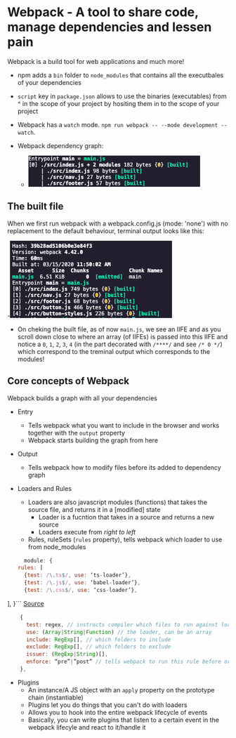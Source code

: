 # Webpack - A tool to share code, manage dependencies and lessen pain

Webpack is a build tool for web applications and much more!

- npm adds a `bin` folder to `node_modules` that contains all the executbales of your dependencies
- `script` key in `package.json` allows to use the binaries (executables) from ^ in the scope of your project by hositing them in to the scope of your project

- Webpack has a `watch` mode. `npm run webpack -- --mode development --watch`.
- Webpack dependency graph:
  - ![WebpackDependencyGraph](./img/WebpackDependencyGraph.png)

## The built file

When we first run webpack with a webpack.config.js (mode: 'none') with no replacement to the default behaviour, terminal output looks like this:

-![WebpackConfigModeNone](./img/WebpackConfigModeNone.png)

- On cheking the built file, as of now `main.js`, we see an IIFE and as you scroll down close to where an array (of IIFEs) is passed into this IIFE and notice a `0`, `1`, `2`, `3`, `4` (in the part decorated with `/****/` and see `/* 0 */`) which correspond to the treminal output which corresponds to the modules!

## Core concepts of Webpack

Webpack builds a graph with all your dependencies

- Entry
  - Tells webpack what you want to include in the browser and works together with the `output` property
  - Webpack starts building the graph from here

- Output
  - Tells webpack how to modify files before its added to dependency graph

- Loaders and Rules
  - Loaders are also javascript modules (functions) that takes the source file, and returns it in a [modified] state
    - Loader is a fucntion that takes in a source and returns a new source
    - Loaders execute from _right to left_
  - Rules, ruleSets (`rules` property), tells webpack which loader to use from node_modules

  ```javascript
    module: {
  rules: [
    {test: /\.ts$/, use: ‘ts-loader’},
    {test: /\.js$/, use: ‘babel-loader’},
    {test: /\.css$/, use: ‘css-loader’},
],
}```
[Source](https://docs.google.com/presentation/d/1hFtMCMo62DgOIc-9OwgaVwPZHwv1cgMELArHcMbXlSI/edit#slide=id.g15e96ef847_0_407)

```javascript
    {
      test: regex, // instructs compiler which files to run against loader
      use: (Array|String|Function) // the loader, can be an array
      include: RegExp[], // which folders to include
      exclude: RegExp[], // which folders to exclude
      issuer: (RegExp|String)[],
      enforce: “pre”|”post” // tells webpack to run this rule before or after other rules
    },
```

- Plugins
  - An instance/A JS object with an `apply` property on the prototype chain (instantiable)
  - Plugins let you do things that you can't do with loaders
  - Allows you to hook into the entire webpack lifecycle of events
  - Basically, you can write plugins that listen to a certain event in the webpack lifecyle and react to it/handle it
